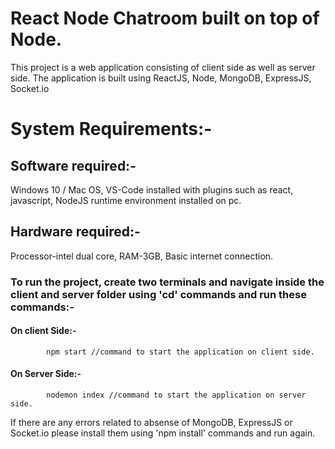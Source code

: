 # React Node Chatroom built on top of Node.

This project is a web application consisting of client side as well as server side.
The application is built using ReactJS, Node, MongoDB, ExpressJS, Socket.io  

# System Requirements:-
 
 ## Software required:-  
 Windows 10 / Mac OS, VS-Code installed with plugins such as react, javascript, NodeJS runtime environment installed on pc. 

## Hardware required:-  
Processor-intel dual core, RAM-3GB, Basic internet connection. 

### To run the project, create two terminals and navigate inside the client and server folder using 'cd' commands and run these commands:-  
#### On client Side:-  
            npm start //command to start the application on client side.

#### On Server Side:-  
            nodemon index //command to start the application on server side. 

If there are any errors related to absense of MongoDB, ExpressJS or Socket.io please install them using 'npm install' commands and run again.





